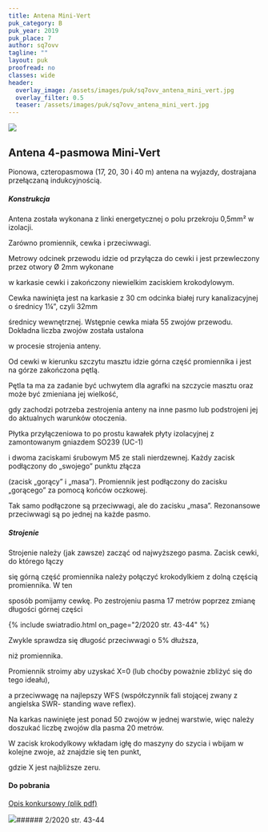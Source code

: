 ```yaml
---
title: Antena Mini-Vert
puk_category: B
puk_year: 2019
puk_place: 7
author: sq7ovv
tagline: ""
layout: puk
proofread: no
classes: wide
header:
  overlay_image: /assets/images/puk/sq7ovv_antena_mini_vert.jpg
  overlay_filter: 0.5
  teaser: /assets/images/puk/sq7ovv_antena_mini_vert.jpg
---
```






 



![](assets/data/img/projects/2019-7-0.jpg) 



Antena 4-pasmowa Mini-Vert
--------------------------





 Pionowa, czteropasmowa (17, 20, 30 i 40 m) antena na wyjazdy, dostrajana przełączaną indukcyjnością.




##### Konstrukcja




 Antena została wykonana z linki energetycznej o polu przekroju 0,5mm² w izolacji.

 Zarówno promiennik, cewka i przeciwwagi.

 




 Metrowy odcinek przewodu idzie od przyłącza do cewki i jest przewleczony przez otwory Ø 2mm wykonane

 w karkasie cewki i zakończony niewielkim zaciskiem krokodylowym.

 




 Cewka nawinięta jest na karkasie z 30 cm odcinka białej rury kanalizacyjnej o średnicy 1¼”, czyli 32mm

 średnicy wewnętrznej. Wstępnie cewka miała 55 zwojów przewodu. Dokładna liczba zwojów została ustalona

 w procesie strojenia anteny.

 




 Od cewki w kierunku szczytu masztu idzie górna część promiennika i jest na górze zakończona pętlą.

 Pętla ta ma za zadanie być uchwytem dla agrafki na szczycie masztu oraz może być zmieniana jej wielkość,

 gdy zachodzi potrzeba zestrojenia anteny na inne pasmo lub podstrojeni jej do aktualnych warunków otoczenia.






Płytka przyłączeniowa to po prostu kawałek płyty izolacyjnej z zamontowanym gniazdem SO239 (UC-1)

 i dwoma zaciskami śrubowym M5 ze stali nierdzewnej. Każdy zacisk podłączony do „swojego” punktu złącza

 (zacisk „gorący” i „masa”). Promiennik jest podłączony do zacisku „gorącego” za pomocą końców oczkowej.

 Tak samo podłączone są przeciwwagi, ale do zacisku „masa”. Rezonansowe przeciwwagi są po jednej na każde pasmo.

 


##### Strojenie




 Strojenie należy (jak zawsze) zacząć od najwyższego pasma. Zacisk cewki, do którego łączy

 się górną część promiennika należy połączyć krokodylkiem z dolną częścią promiennika. W ten

 sposób pomijamy cewkę. Po zestrojeniu pasma 17 metrów poprzez zmianę długości górnej części

{% include swiatradio.html on_page="2/2020 str. 43-44" %}

 Zwykle sprawdza się długość przeciwwagi o 5% dłuższa,

 niż promiennika.






 Promiennik stroimy aby uzyskać X=0 (lub choćby poważnie zbliżyć się do tego ideału),

 a przeciwwagę na najlepszy WFS (współczynnik fali stojącej zwany z angielska SWR- standing wave reflex).

 Na karkas nawinięte jest ponad 50 zwojów w jednej warstwie, więc należy doszukać liczbę zwojów dla pasma 20 metrów.

 W zacisk krokodylkowy wkładam igłę do maszyny do szycia i wbijam w kolejne zwoje, aż znajdzie się ten punkt,

 gdzie X jest najbliższe zeru.

 



#### Do pobrania

[Opis konkursowy (plik pdf)](assets/data/download/SQ7OVV_Antena-4-pasmowa-minivert.pdf)




![](assets/img/logo/sr_logo_s.jpg)###### 2/2020 str. 43-44

 





 


